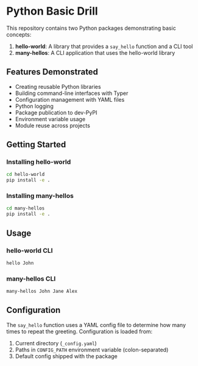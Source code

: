 # Python Basic Drill

This repository contains two Python packages demonstrating basic concepts:

1. **hello-world**: A library that provides a `say_hello` function and a CLI tool
2. **many-hellos**: A CLI application that uses the hello-world library

## Features Demonstrated

- Creating reusable Python libraries
- Building command-line interfaces with Typer
- Configuration management with YAML files
- Python logging
- Package publication to dev-PyPI
- Environment variable usage
- Module reuse across projects

## Getting Started

### Installing hello-world

```bash
cd hello-world
pip install -e .
```

### Installing many-hellos

```bash
cd many-hellos
pip install -e .
```

## Usage

### hello-world CLI

```bash
hello John
```

### many-hellos CLI

```bash
many-hellos John Jane Alex
```

## Configuration

The `say_hello` function uses a YAML config file to determine how many times to repeat the greeting.
Configuration is loaded from:

1. Current directory (`_config.yaml`)
2. Paths in `CONFIG_PATH` environment variable (colon-separated)
3. Default config shipped with the package
